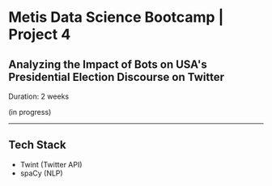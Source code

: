 # Metis Data Science Bootcamp | Project 4

## Analyzing the Impact of Bots on USA's Presidential Election Discourse on Twitter

Duration: 2 weeks

(in progress)

___
## Tech Stack

* Twint (Twitter API)
* spaCy (NLP)